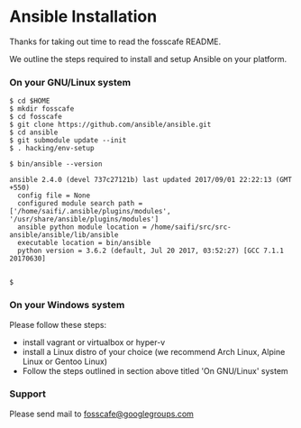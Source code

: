 # Ansible Installation

Thanks for taking out time to read the fosscafe README. 

We outline the steps required to install and setup Ansible on your platform.

### On your GNU/Linux system
```
$ cd $HOME
$ mkdir fosscafe
$ cd fosscafe
$ git clone https://github.com/ansible/ansible.git
$ cd ansible
$ git submodule update --init
$ . hacking/env-setup

$ bin/ansible --version

ansible 2.4.0 (devel 737c27121b) last updated 2017/09/01 22:22:13 (GMT +550)
  config file = None
  configured module search path = ['/home/saifi/.ansible/plugins/modules', '/usr/share/ansible/plugins/modules']
  ansible python module location = /home/saifi/src/src-ansible/ansible/lib/ansible
  executable location = bin/ansible
  python version = 3.6.2 (default, Jul 20 2017, 03:52:27) [GCC 7.1.1 20170630]


$
```

### On your Windows system

Please follow these steps:
* install vagrant or virtualbox or hyper-v
* install a Linux distro of your choice (we recommend Arch Linux, Alpine Linux or Gentoo Linux)
* Follow the steps outlined in section above titled 'On GNU/Linux' system


### Support
Please send mail to fosscafe@googlegroups.com

